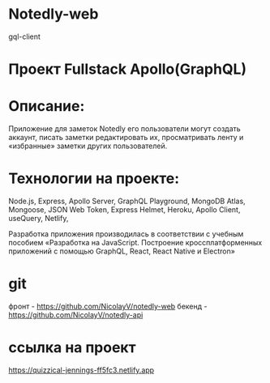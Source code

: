 # Notedly-web
gql-client
# Проект Fullstack Apollo(GraphQL)
# Описание:
Приложение для заметок Notedly его пользователи могут создать аккаунт, писать заметки редактировать их, просматривать ленту и «избранные» заметки других пользователей.
# Технологии на проекте:
Node.js,
Express, 
Apollo Server,
GraphQL Playground,
MongoDB Atlas,
Mongoose,
JSON Web Token, 
Express Helmet, 
Heroku, 
Apollo Client, 
useQuery, 
Netlify, 

Разработка приложения производилась в соответствии с учебным пособием
«Разработка на JavaScript. Построение кроссплатформенных приложений с помощью GraphQL, React, React Native и Electron» 

# git
фронт -  https://github.com/NicolayV/notedly-web
бекенд - https://github.com/NicolayV/notedly-api 
# ссылка на проект
https://quizzical-jennings-ff5fc3.netlify.app 
